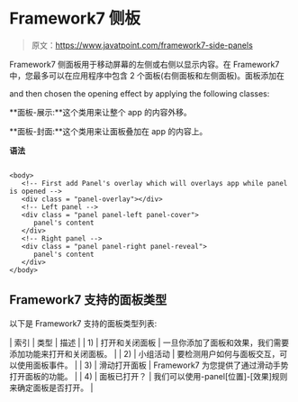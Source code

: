 # Framework7 侧板

> 原文：<https://www.javatpoint.com/framework7-side-panels>

Framework7 侧面板用于移动屏幕的左侧或右侧以显示内容。在 Framework7 中，您最多可以在应用程序中包含 2 个面板(右侧面板和左侧面板)。面板添加在

and then chosen the opening effect by applying the following classes:

**面板-展示:**这个类用来让整个 app 的内容外移。

**面板-封面:**这个类用来让面板叠加在 app 的内容上。

**语法**

```

<body>
   <!-- First add Panel's overlay which will overlays app while panel is opened -->
   <div class = "panel-overlay"></div>
   <!-- Left panel -->
   <div class = "panel panel-left panel-cover">
      panel's content
   </div>
   <!-- Right panel -->
   <div class = "panel panel-right panel-reveal">
      panel's content
   </div> 
</body>  

```

## Framework7 支持的面板类型

以下是 Framework7 支持的面板类型列表:

| 索引 | 类型 | 描述 |
| 1) | 打开和关闭面板 | 一旦你添加了面板和效果，我们需要添加功能来打开和关闭面板。 |
| 2) | 小组活动 | 要检测用户如何与面板交互，可以使用面板事件。 |
| 3) | 滑动打开面板 | Framework7 为您提供了通过滑动手势打开面板的功能。 |
| 4) | 面板已打开？ | 我们可以使用-panel[位置]-[效果]规则来确定面板是否打开。 |
